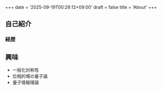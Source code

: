 +++
date = '2025-09-19T00:26:12+09:00'
draft = false
title = 'About'
+++

## 自己紹介

### 経歴

<!---
- 2025/03 大阪公立大学理学部物理学科卒業 (予定)
- 2022/04 大阪公立大学理学部物理学科入学
- 2022/03 大阪府立茨木高等学校卒業
--->

## 興味

- 一般化対称性
- 位相的場の量子論
- 量子情報理論
